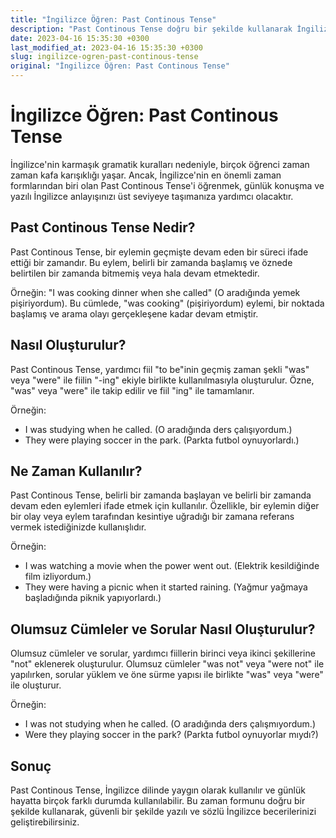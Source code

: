 ```yaml
---
title: "İngilizce Öğren: Past Continous Tense"
description: "Past Continous Tense doğru bir şekilde kullanarak İngilizce öğren!"
date: 2023-04-16 15:35:30 +0300
last_modified_at: 2023-04-16 15:35:30 +0300
slug: ingilizce-ogren-past-continous-tense
original: "İngilizce Öğren: Past Continous Tense"
---
```

# İngilizce Öğren: Past Continous Tense

İngilizce'nin karmaşık gramatik kuralları nedeniyle, birçok öğrenci zaman zaman kafa karışıklığı yaşar. Ancak, İngilizce'nin en önemli zaman formlarından biri olan Past Continous Tense'i öğrenmek, günlük konuşma ve yazılı İngilizce anlayışınızı üst seviyeye taşımanıza yardımcı olacaktır.

## Past Continous Tense Nedir?

Past Continous Tense, bir eylemin geçmişte devam eden bir süreci ifade ettiği bir zamandır. Bu eylem, belirli bir zamanda başlamış ve öznede belirtilen bir zamanda bitmemiş veya hala devam etmektedir.

Örneğin: "I was cooking dinner when she called" (O aradığında yemek pişiriyordum). Bu cümlede, "was cooking" (pişiriyordum) eylemi, bir noktada başlamış ve arama olayı gerçekleşene kadar devam etmiştir.

## Nasıl Oluşturulur?

Past Continous Tense, yardımcı fiil "to be"inin geçmiş zaman şekli "was" veya "were" ile fiilin "-ing" ekiyle birlikte kullanılmasıyla oluşturulur. Özne, "was" veya "were" ile takip edilir ve fiil "ing" ile tamamlanır.

Örneğin:

- I was studying when he called. (O aradığında ders çalışıyordum.)
- They were playing soccer in the park. (Parkta futbol oynuyorlardı.)

## Ne Zaman Kullanılır?

Past Continous Tense, belirli bir zamanda başlayan ve belirli bir zamanda devam eden eylemleri ifade etmek için kullanılır. Özellikle, bir eylemin diğer bir olay veya eylem tarafından kesintiye uğradığı bir zamana referans vermek istediğinizde kullanışlıdır.

Örneğin:

- I was watching a movie when the power went out. (Elektrik kesildiğinde film izliyordum.)
- They were having a picnic when it started raining. (Yağmur yağmaya başladığında piknik yapıyorlardı.)

## Olumsuz Cümleler ve Sorular Nasıl Oluşturulur?

Olumsuz cümleler ve sorular, yardımcı fiillerin birinci veya ikinci şekillerine "not" eklenerek oluşturulur. Olumsuz cümleler "was not" veya "were not" ile yapılırken, sorular yüklem ve öne sürme yapısı ile birlikte "was" veya "were" ile oluşturur.

Örneğin:

- I was not studying when he called. (O aradığında ders çalışmıyordum.)
- Were they playing soccer in the park? (Parkta futbol oynuyorlar mıydı?)

## Sonuç

Past Continous Tense, İngilizce dilinde yaygın olarak kullanılır ve günlük hayatta birçok farklı durumda kullanılabilir. Bu zaman formunu doğru bir şekilde kullanarak, güvenli bir şekilde yazılı ve sözlü İngilizce becerilerinizi geliştirebilirsiniz.